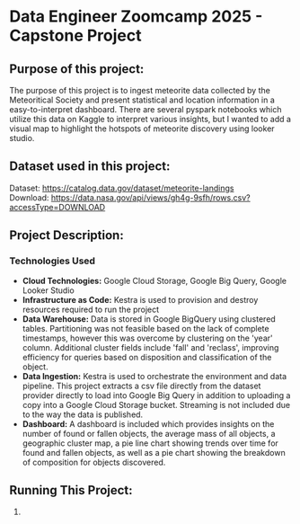 # Data Engineer Zoomcamp 2025 - Capstone Project

## Purpose of this project:
The purpose of this project is to ingest meteorite data collected by the Meteoritical Society and present statistical and location information in a easy-to-interpret dashboard. There are several pyspark notebooks which utilize this data on Kaggle to interpret various insights, but I wanted to add a visual map to highlight the hotspots of meteorite discovery using looker studio.

## Dataset used in this project:
Dataset: https://catalog.data.gov/dataset/meteorite-landings \
Download: https://data.nasa.gov/api/views/gh4g-9sfh/rows.csv?accessType=DOWNLOAD

## Project Description:
### Technologies Used
* **Cloud Technologies:** Google Cloud Storage, Google Big Query, Google Looker Studio
* **Infrastructure as Code:** Kestra is used to provision and destroy resources required to run the project
* **Data Warehouse:** Data is stored in Google BigQuery using clustered tables.  Partitioning was not feasible based on the lack of complete timestamps, however this was overcome by clustering on the 'year' column. Additional cluster fields include 'fall' and 'reclass', improving efficiency for queries based on disposition and classification of the object. 
* **Data Ingestion:** Kestra is used to orchestrate the environment and data pipeline. This project extracts a csv file directly from the dataset provider directly to load into Google Big Query in addition to uploading a copy into a Google Cloud Storage bucket. Streaming is not included due to the way the data is published.
* **Dashboard:** A dashboard is included which provides insights on the number of found or fallen objects, the average mass of all objects, a geographic cluster map, a pie line chart showing trends over time for found and fallen objects, as well as a pie chart showing the breakdown of composition for objects discovered.

## Running This Project:
1. 
